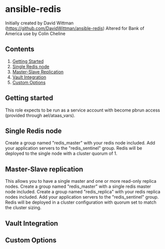 # ansible-redis
Initially created by David Wittman (https://github.com/DavidWittman/ansible-redis)
Altered for Bank of America use by Colin Cheline

## Contents

 1. [Getting Started](#getting-started)
 2. [Single Redis node](#single-redis-node)
 3. [Master-Slave Replication](#master-replica-replication)
 4. [Vault Integration](#vault-integration)
 5. [Custom Options](#custom-options)

## Getting started

This role expects to be run as a service account with become pbrun access (provided through ael/ataas_vars).

## Single Redis node
Create a group named "redis_master" with your redis node included.
Add your application servers to the "redis_sentinel" group.
Redis will be deployed to the single node with a cluster quorum of 1.

## Master-Slave replication
This allows you to have a single master and one or more read-only replica nodes.
Create a group named "redis_master" with a single redis master node included.
Create a group named "redis_replica" with your redis replica nodes included.
Add your application servers to the "redis_sentinel" group.
Redis will be deployed in a cluster configuration with quorum set to match the cluster sizing.

## Vault Integration

## Custom Options

